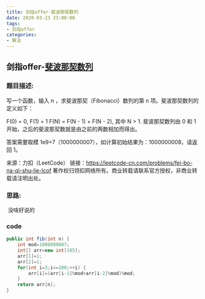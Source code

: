 ```yaml
---
title: 剑指offer-斐波那契数列
date: 2020-03-23 23:00:00
tags:
- 剑指offer
categories: 
- 算法
---
```


## 剑指offer-[斐波那契数列](https://leetcode-cn.com/problems/fei-bo-na-qi-shu-lie-lcof) 

### 题目描述:

写一个函数，输入 n ，求斐波那契（Fibonacci）数列的第 n 项。斐波那契数列的定义如下：

F(0) = 0,   F(1) = 1
F(N) = F(N - 1) + F(N - 2), 其中 N > 1.
斐波那契数列由 0 和 1 开始，之后的斐波那契数就是由之前的两数相加而得出。

答案需要取模 1e9+7（1000000007），如计算初始结果为：1000000008，请返回 1。

来源：力扣（LeetCode）
链接：https://leetcode-cn.com/problems/fei-bo-na-qi-shu-lie-lcof
著作权归领扣网络所有。商业转载请联系官方授权，非商业转载请注明出处。

<!--more-->

### 思路:

​	没啥好说的

### code

```java
public int fib(int n) {
    int mod=1000000007;
    int[] arr=new int[105];
    arr[1]=1;
    arr[2]=1;
    for(int i=3;i<=100;++i) {
        arr[i]=(arr[i-1]%mod+arr[i-2]%mod)%mod;
    }
    return arr[n];
}
```

